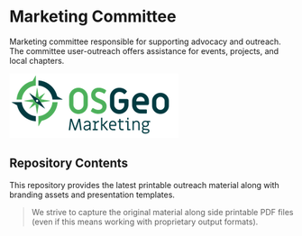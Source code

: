 # Marketing Committee

Marketing committee responsible for supporting advocacy and outreach. The committee user-outreach offers assistance for events, projects, and local chapters.

![OSGeo marketing](osgeo-marketing.png)

## Repository Contents

This repository provides the latest printable outreach material along with branding assets and presentation templates.

> We strive to capture the original material along side printable PDF files (even if this means working with proprietary output formats).